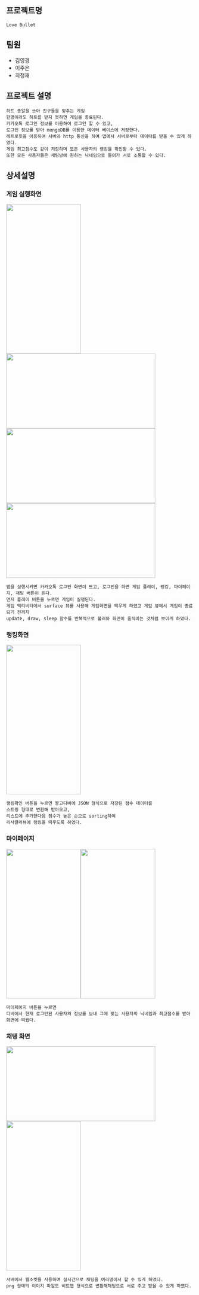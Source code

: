 ## 프로젝트명

```
Love Bullet
```

## 팀원

- 김영경
- 이주은
- 최정재

## 프로젝트 설명

```
하트 총알을 쏘아 친구들을 맞추는 게임
한명이라도 하트를 받지 못하면 게임을 종료된다.
카카오톡 로그인 정보를 이용하여 로그인 할 수 있고, 
로그인 정보를 받아 mongoDB를 이용한 데이터 베이스에 저장한다.
레트로핏을 이용하여 서버와 http 통신을 하여 앱에서 서버로부터 데이터를 받을 수 있게 하였다.
게임 최고점수도 같이 저장하며 모든 사용자의 랭킹을 확인할 수 있다.
또한 모든 사용자들은 채팅방에 원하는 닉네임으로 들어가 서로 소통할 수 있다.
```

## 상세설명

### 게임 실행화면

<img src="https://user-images.githubusercontent.com/80809782/125423283-e8be0b0b-7fa7-4e40-8a72-652750710466.png" width="200" height="400">
<img src="https://user-images.githubusercontent.com/80809782/125423491-dfe5f285-0aee-4808-baa9-d768e962ac23.png" width="400" height="200">
<img src="https://user-images.githubusercontent.com/80809782/125423653-f797191a-4a4f-4682-82ea-47cec53bd9cd.png" width="400" height="200">
<img src="https://user-images.githubusercontent.com/80809782/125423707-8575a95c-4a96-4a1b-bdbd-2daf6812a537.png" width="400" height="200">

```
앱을 실행시키면 카카오톡 로그인 화면이 뜨고, 로그인을 하면 게임 플레이, 랭킹, 마이페이지, 채팅 버튼이 뜬다.
먼저 플레이 버튼을 누르면 게임이 실행된다. 
게임 액티비티에서 surface 뷰를 사용해 게임화면을 띄우게 하였고 게임 뷰에서 게임이 종료되기 전까지 
update, draw, sleep 함수를 반복적으로 불러와 화면이 움직이는 것처럼 보이게 하였다.
```

### 랭킹화면

<img src="https://user-images.githubusercontent.com/80809782/125423796-d00c930a-bd94-4676-9b1e-4188c0cfe2cc.png" width="200" height="400">

```
랭킹확인 버튼을 누르면 몽고디비에 JSON 형식으로 저장된 점수 데이터를 
스트링 형태로 변환해 받아오고, 
리스트에 추가한다음 점수가 높은 순으로 sorting하여
리사클러뷰에 랭킹을 띄우도록 하였다.
```

### 마이페이지

<img src="https://user-images.githubusercontent.com/80809782/125423831-196d8508-8c12-4742-bc21-90eb78bb3fe4.png" width="200" height="400"><img src="https://user-images.githubusercontent.com/80809782/125423851-f69e16de-49c6-47b7-93f3-38349c5c23dd.png" width="200" height="400">

```
마이페이지 버튼을 누르면
디비에서 현재 로그인된 사용자의 정보를 보내 그에 맞는 사용자의 닉네임과 최고점수를 받아 화면에 띄웠다.
```

### 채탱 화면

<img src="https://user-images.githubusercontent.com/80809782/125423934-3c80bbc8-a7b8-4653-a1f6-b68b8805c355.png" width="400" height="200">
<img src="https://user-images.githubusercontent.com/80809782/125423982-4214df64-05cb-4356-a214-3bd84646976f.png" width="200" height="400">

```
서버에서 웹소켓을 사용하여 실시간으로 채팅을 여러명이서 할 수 있게 하였다. 
png 형태의 이미지 파일도 비트맵 형식으로 변환해채팅으로 서로 주고 받을 수 있게 하였다.
```
